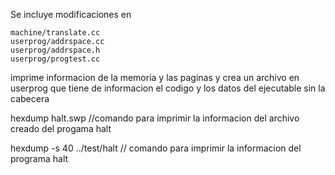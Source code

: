 Se incluye modificaciones en

	machine/translate.cc
	userprog/addrspace.cc
	userprog/addrspace.h
	userprog/progtest.cc


imprime informacion de la memoria y las paginas y crea un archivo en userprog que tiene de informacion
el codigo y los datos del ejecutable sin la cabecera

hexdump halt.swp //comando para imprimir la informacion del archivo creado del progama halt

hexdump -s 40 ../test/halt // comando para imprimir la informacion del programa halt
